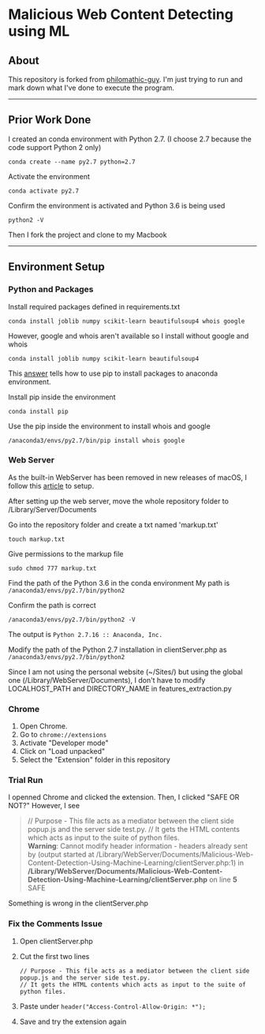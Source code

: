 # Malicious Web Content Detecting using ML

## About
This repository is forked from [philomathic-guy](https://github.com/philomathic-guy/Malicious-Web-Content-Detection-Using-Machine-Learning).
I'm just trying to run and mark down what I've done to execute the program.

---

## Prior Work Done
I created an conda environment with Python 2.7.
(I choose 2.7 because the code support Python 2 only)
```
conda create --name py2.7 python=2.7
```

Activate the environment
```
conda activate py2.7
```

Confirm the environment is activated and Python 3.6 is being used
```
python2 -V
```

Then I fork the project and clone to my Macbook

---

## Environment Setup
### Python and Packages
Install required packages defined in requirements.txt
```
conda install joblib numpy scikit-learn beautifulsoup4 whois google
```

However, google and whois aren't available so I install without google and whois
```
conda install joblib numpy scikit-learn beautifulsoup4
```

This [answer](https://stackoverflow.com/a/43729857) tells how to use pip to install packages to anaconda environment.

Install pip inside the environment
```
conda install pip
```

Use the pip inside the environment to install whois and google
```
/anaconda3/envs/py2.7/bin/pip install whois google
```

### Web Server
As the built-in WebServer has been removed in new releases of macOS, I follow this [article](https://discussions.apple.com/docs/DOC-13841) to setup.

After setting up the web server, move the whole repository folder to /Library/Server/Documents

Go into the repository folder and create a txt named 'markup.txt'
```
touch markup.txt
```

Give permissions to the markup file
```
sudo chmod 777 markup.txt
```

Find the path of the Python 3.6 in the conda environment
My path is ```/anaconda3/envs/py2.7/bin/python2```

Confirm the path is correct
```
/anaconda3/envs/py2.7/bin/python2 -V
```
The output is ```Python 2.7.16 :: Anaconda, Inc.```

Modify the path of the Python 2.7 installation in clientServer.php as ```/anaconda3/envs/py2.7/bin/python2```

Since I am not using the personal website (~/Sites/) but using the global one (/Library/WebServer/Documents), I don't have to modify LOCALHOST_PATH and DIRECTORY_NAME in features_extraction.py

### Chrome
1. Open Chrome.
1. Go to ```chrome://extensions```
1. Activate "Developer mode"
1. Click on "Load unpacked"
1. Select the "Extension" folder in this repository

### Trial Run
I openned Chrome and clicked the extension.
Then, I clicked "SAFE OR NOT?"
However, I see
> // Purpose - This file acts as a mediator between the client side popup.js and the server side test.py. // It gets the HTML contents which acts as input to the suite of python files. <br /> <b>Warning</b>: Cannot modify header information - headers already sent by (output started at /Library/WebServer/Documents/Malicious-Web-Content-Detection-Using-Machine-Learning/clientServer.php:1) in <b>/Library/WebServer/Documents/Malicious-Web-Content-Detection-Using-Machine-Learning/clientServer.php</b> on line <b>5</b><br /> SAFE

Something is wrong in the clientServer.php

### Fix the Comments Issue
1. Open clientServer.php
1. Cut the first two lines

   ```
   // Purpose - This file acts as a mediator between the client side popup.js and the server side test.py.
   // It gets the HTML contents which acts as input to the suite of python files.
   ```

1. Paste under ```header("Access-Control-Allow-Origin: *");```
1. Save and try the extension again